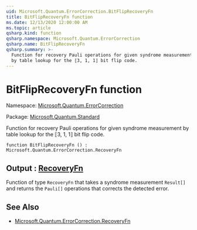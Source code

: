 ```yaml
---
uid: Microsoft.Quantum.ErrorCorrection.BitFlipRecoveryFn
title: BitFlipRecoveryFn function
ms.date: 12/13/2020 12:00:00 AM
ms.topic: article
qsharp.kind: function
qsharp.namespace: Microsoft.Quantum.ErrorCorrection
qsharp.name: BitFlipRecoveryFn
qsharp.summary: >-
  Function for recovery Pauli operations for given syndrome measurement
  by table lookup for the ⟦3, 1, 1⟧ bit flip code.
---
```


# BitFlipRecoveryFn function

Namespace: [Microsoft.Quantum.ErrorCorrection](xref:Microsoft.Quantum.ErrorCorrection)

Package: [Microsoft.Quantum.Standard](https://nuget.org/packages/Microsoft.Quantum.Standard)


Function for recovery Pauli operations for given syndrome measurementby table lookup for the ⟦3, 1, 1⟧ bit flip code.

```qsharp
function BitFlipRecoveryFn () : Microsoft.Quantum.ErrorCorrection.RecoveryFn
```


## Output : [RecoveryFn](xref:Microsoft.Quantum.ErrorCorrection.RecoveryFn)

Function of type `RecoveryFn` that takes a syndrome measurement`Result[]` and returns the `Pauli[]` operations that corrects thedetected error.

## See Also

- [Microsoft.Quantum.ErrorCorrection.RecoveryFn](xref:Microsoft.Quantum.ErrorCorrection.RecoveryFn)